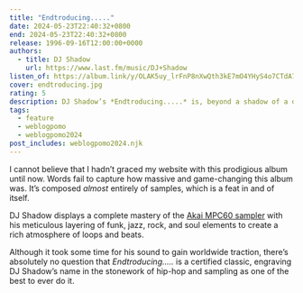 ```yaml
---
title: "Endtroducing....."
date: 2024-05-23T22:40:32+0800
end: 2024-05-23T22:40:32+0800
release: 1996-09-16T12:00:00+0000
authors:
  - title: DJ Shadow
    url: https://www.last.fm/music/DJ+Shadow
listen_of: https://album.link/y/OLAK5uy_lrFnP8nXwQth3kE7mO4YHyS4o7CTdA7Y0
cover: endtroducing.jpg
rating: 5
description: DJ Shadow’s *Endtroducing.....* is, beyond a shadow of a doubt, one of the greatest albums of all time, and certainly one of my favourites.
tags:
  - feature
  - weblogpomo
  - weblogpomo2024
post_includes: weblogpomo2024.njk
---
```


I cannot believe that I hadn’t graced my website with this prodigious album until now. Words fail to capture how massive and game-changing this album was. It’s composed *almost* entirely of samples, which is a feat in and of itself.

DJ Shadow displays a complete mastery of the [Akai MPC60 sampler](https://en.wikipedia.org/wiki/Akai_MPC) with his meticulous layering of funk, jazz, rock, and soul elements to create a rich atmosphere of loops and beats.

Although it took some time for his sound to gain worldwide traction, there’s absolutely no question that *Endtroducing.....* is a certified classic, engraving DJ Shadow’s name in the stonework of hip-hop and sampling as one of the best to ever do it.
